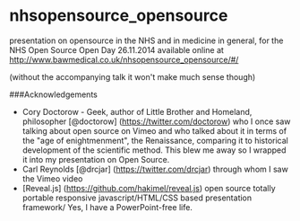 nhsopensource_opensource
========================

presentation on opensource in the NHS and in medicine in general, for the NHS Open Source Open Day 26.11.2014
available online at http://www.bawmedical.co.uk/nhsopensource_opensource/#/

(without the accompanying talk it won't make much sense though)

###Acknowledgements
* Cory Doctorow - Geek, author of Little Brother and Homeland, philosopher [@doctorow] (https://twitter.com/doctorow) who I once saw talking about open source on Vimeo and who talked about it in terms of the "age of enightmenment", the Renaissance, comparing it to historical development of the scientific method. This blew me away so I wrapped it into my presentation on Open Source.
* Carl Reynolds [@drcjar] (https://twitter.com/drcjar) through whom I saw the Vimeo video
* [Reveal.js] (https://github.com/hakimel/reveal.js) open source totally portable responsive javascript/HTML/CSS based presentation framework/ Yes, I have a PowerPoint-free life.

